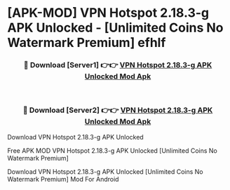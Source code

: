 # [APK-MOD] VPN Hotspot 2.18.3-g APK Unlocked - [Unlimited Coins No Watermark Premium] efhlf



<div align="center">
<h3>🔴 Download [Server1] 👉👉 <a href="https://momento.my/?title=VPN_Hotspot_2.18.3-g_APK_Unlocked">VPN Hotspot 2.18.3-g APK Unlocked Mod Apk</a></h3><br>

<h3>🔴 Download [Server2] 👉👉 <a href="https://momento.my/?title=VPN_Hotspot_2.18.3-g_APK_Unlocked">VPN Hotspot 2.18.3-g APK Unlocked Mod Apk</a></h3>
</div>



Download VPN Hotspot 2.18.3-g APK Unlocked 

Free APK MOD VPN Hotspot 2.18.3-g APK Unlocked [Unlimited Coins No Watermark Premium]

Download VPN Hotspot 2.18.3-g APK Unlocked [Unlimited Coins No Watermark Premium] Mod For Android
